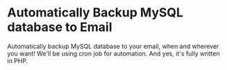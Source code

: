 # Automatically Backup MySQL database to Email

Automatically backup MySQL database to your email, when and wherever you want! We'll be using cron job for automation. And yes, it's fully written in PHP.


